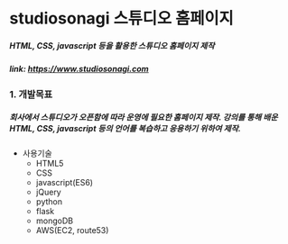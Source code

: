 # studiosonagi 스튜디오 홈페이지

##### HTML, CSS, javascript 등을 활용한 스튜디오 홈페이지 제작
##### link: https://www.studiosonagi.com

### 1. 개발목표
##### 회사에서 스튜디오가 오픈함에 따라 운영에 필요한 홈페이지 제작. 강의를 통해 배운 HTML, CSS, javascript 등의 언어를 복습하고 응용하기 위하여 제작.

* 사용기술
  * HTML5
  * CSS
  * javascript(ES6)
  * jQuery
  * python
  * flask
  * mongoDB
  * AWS(EC2, route53)
